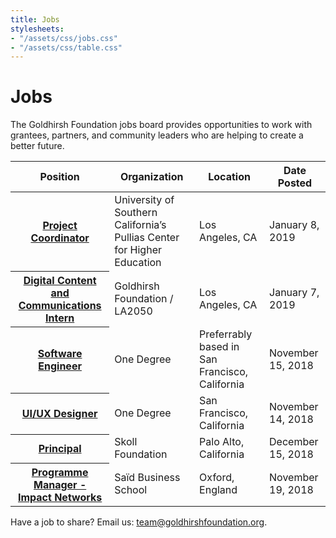 ```yaml
---
title: Jobs
stylesheets:
- "/assets/css/jobs.css"
- "/assets/css/table.css"
---
```


Jobs
===========

The Goldhirsh Foundation jobs board provides opportunities to work with grantees, partners, and community leaders who are helping to create a better future.



<table>
<thead>
<tr>
  <th scope="col">Position</th>
  <th scope="col">Organization</th>
  <th scope="col">Location</th>
  <th scope="col">Date Posted</th>
</tr>
</thead>
<tbody>
 
<tr>
  <th scope="row"><a href="https://usccareers.usc.edu/job/los-angeles/project-coordinator/1209/10252330">Project Coordinator</a></th>
  <td>University of Southern California’s Pullias Center for Higher Education</td>
  <td>Los Angeles, CA</td>
  <td>January 8, 2019</td>
</tr>

<tr>
  <th scope="row"><a href="https://la2050.org/jobs/1639">Digital Content and Communications Intern</a></th>
  <td>Goldhirsh Foundation / LA2050</td>
  <td>Los Angeles, CA</td>
  <td>January 7, 2019</td>
</tr>
  
<tr>
  <th scope="row"><a href="https://www.1degree.org/about/join/software-engineer/">Software Engineer</a></th>
  <td>One Degree</td>
  <td>Preferrably based in San Francisco, California</td>
  <td>November 15, 2018</td>
</tr>
  
<tr>
  <th scope="row"><a href="https://www.1degree.org/about/join/ui-ux-designer/">UI/UX Designer</a></th>
  <td>One Degree</td>
  <td>San Francisco, California</td>
  <td>November 14, 2018</td>
</tr>
  
<tr>
  <th scope="row"><a href="http://skoll.org/job/principal-skoll-foundation/?utm_source=Skoll+Email+List&utm_campaign=7bc4405b8a-EMAIL_CAMPAIGN_2018_09_05_06_10_COPY_01&utm_medium=email&utm_term=0_934f830608-7bc4405b8a-118780021">Principal</a></th>
  <td>Skoll Foundation</td>
  <td>Palo Alto, California</td>
  <td>December 15, 2018</td>
</tr>

<tr>
  <th scope="row"><a href="https://www.sbs.ox.ac.uk/about-us/work-us/programme-manager-impact-networks?utm_source=Skoll+Email+List&utm_campaign=7bc4405b8a-EMAIL_CAMPAIGN_2018_09_05_06_10_COPY_01&utm_medium=email&utm_term=0_934f830608-7bc4405b8a-118780021">Programme Manager - Impact Networks</a></th>
  <td>Saïd Business School</td>
  <td>Oxford, England</td>
  <td>November 19, 2018</td>
</tr>



</tbody>
</table>



Have a job to share? Email us: [team@goldhirshfoundation.org](mailto:team@goldhirshfoundation.org).


